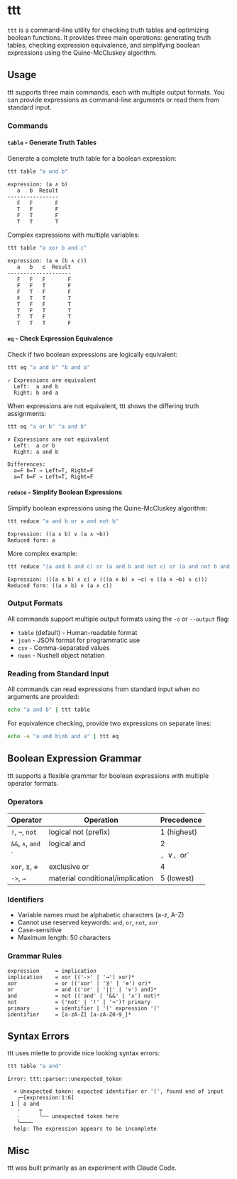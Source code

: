 # ttt

`ttt` is a command-line utility for checking truth tables and optimizing boolean functions. It provides three main operations: generating truth tables, checking expression equivalence, and simplifying boolean expressions using the Quine-McCluskey algorithm.

## Usage

ttt supports three main commands, each with multiple output formats. You can provide expressions as command-line arguments or read them from standard input.

### Commands

#### `table` - Generate Truth Tables

Generate a complete truth table for a boolean expression:

```bash
ttt table "a and b"
```

```text
expression: (a ∧ b)
   a   b  Result
----------------
   F   F       F
   T   F       F
   F   T       F
   T   T       T
```

Complex expressions with multiple variables:

```bash
ttt table "a xor b and c"
```

```text
expression: (a ⊕ (b ∧ c))
   a   b   c  Result
--------------------
   F   F   F       F
   F   F   T       F
   F   T   F       F
   F   T   T       T
   T   F   F       T
   T   F   T       T
   T   T   F       T
   T   T   T       F
```

#### `eq` - Check Expression Equivalence

Check if two boolean expressions are logically equivalent:

```bash
ttt eq "a and b" "b and a"
```

```text
✓ Expressions are equivalent
  Left:  a and b
  Right: b and a
```

When expressions are not equivalent, ttt shows the differing truth assignments:

```bash
ttt eq "a or b" "a and b"
```

```text
✗ Expressions are not equivalent
  Left:  a or b
  Right: a and b

Differences:
  a=F b=T → Left=T, Right=F
  a=T b=F → Left=T, Right=F
```

#### `reduce` - Simplify Boolean Expressions

Simplify boolean expressions using the Quine-McCluskey algorithm:

```bash
ttt reduce "a and b or a and not b"
```

```text
Expression: ((a ∧ b) ∨ (a ∧ ¬b))
Reduced form: a
```

More complex example:

```bash
ttt reduce "(a and b and c) or (a and b and not c) or (a and not b and c)"
```

```text
Expression: (((a ∧ b) ∧ c) ∨ (((a ∧ b) ∧ ¬c) ∨ ((a ∧ ¬b) ∧ c)))
Reduced form: ((a ∧ b) ∨ (a ∧ c))
```

### Output Formats

All commands support multiple output formats using the `-o` or `--output` flag:

- `table` (default) - Human-readable format
- `json` - JSON format for programmatic use
- `csv` - Comma-separated values
- `nuon` - Nushell object notation

### Reading from Standard Input

All commands can read expressions from standard input when no arguments are provided:

```bash
echo "a and b" | ttt table
```

For equivalence checking, provide two expressions on separate lines:

```bash
echo -e "a and b\nb and a" | ttt eq
```

## Boolean Expression Grammar

ttt supports a flexible grammar for boolean expressions with multiple operator formats.

### Operators

| Operator         | Operation                          | Precedence |
|------------------|------------------------------------|------------|
| `!`, `¬`, `not`  | logical not (prefix)               | 1 (highest)|
| `&&`, `∧`, `and` | logical and                        | 2          |
| `||`, `∨`, `or`  | logical or                         | 3          |
| `xor`, `⊻`, `⊕`  | exclusive or                       | 4          |
| `->`, `→`        | material conditional/implication   | 5 (lowest) |

### Identifiers

- Variable names must be alphabetic characters (a-z, A-Z)
- Cannot use reserved keywords: `and`, `or`, `not`, `xor`
- Case-sensitive
- Maximum length: 50 characters

### Grammar Rules

```text
expression     = implication
implication    = xor (('->' | '→') xor)*
xor            = or (('xor' | '⊻' | '⊕') or)*
or             = and (('or' | '||' | '∨') and)*
and            = not (('and' | '&&' | '∧') not)*
not            = ('not' | '!' | '¬')? primary
primary        = identifier | '(' expression ')'
identifier     = [a-zA-Z] [a-zA-Z0-9_]*
```

## Syntax Errors

ttt uses miette to provide nice looking syntax errors:

```bash
ttt table "a and"
```

```text
Error: ttt::parser::unexpected_token

  × Unexpected token: expected identifier or '(', found end of input
   ╭─[expression:1:6]
 1 │ a and
   ·      ┬
   ·      ╰── unexpected token here
   ╰────
  help: The expression appears to be incomplete
```

## Misc

ttt was built primarily as an experiment with Claude Code.

